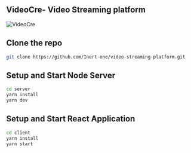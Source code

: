 ## VideoCre- Video Streaming platform
<img src="https://github.com/Inert-one/video-streaming-platform/tree/master/client/src/logo.png" alt="VideoCre" />

## Clone the repo

``` bash
git clone https://github.com/Inert-one/video-streaming-platform.git
```

## Setup and Start Node Server
``` bash
cd server
yarn install
yarn dev
```

## Setup and Start React Application
``` bash
cd client
yarn install
yarn start
```
